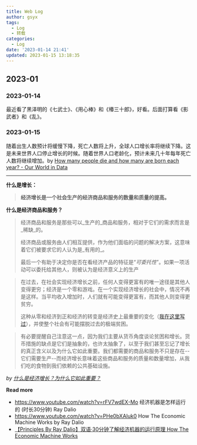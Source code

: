 ```yaml
---
title: Web Log
author: gsyx
tags:
  - Log
  - 转载
categories:
  - Log
date: '2023-01-14 21:41'
updated: 2023-01-15 13:18:35 
---
```


## 2023-01

### 2023-01-14

最近看了黑泽明的《七武士》、《用心棒》和《椿三十郎》，好看。后面打算看《影武者》和《乱》。


### 2023-01-15

随着出生人数预计将缓慢下降，死亡人数将上升，全球人口增长率将继续下降。这是未来世界人口停止增长的时候。随着世界人口老龄化，预计未来几十年每年死亡人数将继续增加。by 
[How many people die and how many are born each year? - Our World in Data](https://ourworldindata.org/births-and-deaths)

---

**什么是增长：**

> **经济增长是一个社会生产的经济商品和服务的数量和质量的提高。**


**什么是经济商品和服务？**

> 经济商品和服务是那些可以_生产的_商品和服务，相对于它们的需求而言是_稀缺_的。
> 
> 经济商品或服务由人们相互提供，作为他们面临的问题的解决方案，这意味着它们被要求它的人认为是_有用的_。
> 
> 最后一个有助于决定你是否在看经济产品的特征是“_可委托性_”。如果一项活动可以委托给其他人，则被认为是经济意义上的生产


> 在过去，在社会实现经济增长之前，任何人变得更富有的唯一途径是其他人变得更穷；经济是一个零和游戏。在一个实现经济增长的社会中，情况不再是这样。当平均收入增加时，人们就有可能变得更富有，而其他人则变得更贫穷。
> 
> 这种从零和经济到正和经济的转变是经济史上最重要的变化（[我在这里写过](https://ourworldindata.org/poverty-minimum-growth-needed)），并使整个社会有可能摆脱过去的极端贫困。


> 有必要提醒自己注意这一点，因为我们主要从货币角度谈论贫困和增长。货币措施的缺点是它们是抽象的，也许太抽象了，以至于我们甚至忘记了增长的真正含义以及为什么它如此重要。我们都需要的商品和服务不只是存在--它们需要生产--而经济增长意味着这些商品和服务的质量和数量增加，从我们吃的食物到我们依赖的公共基础设施。

_by [什么是经济增长？为什么它如此重要？](https://ourworldindata.org/what-is-economic-growth)_

**Read more**

- https://www.youtube.com/watch?v=rFV7wdEX-Mo 经济机器是怎样运行的 (时长30分钟) Ray Dalio
- https://www.youtube.com/watch?v=PHe0bXAIuk0 How The Economic Machine Works by Ray Dalio
- [【Principles By Ray Dalio】双语·30分钟了解经济机器的运行原理 How The Economic Machine Works](https://www.bilibili.com/video/BV1X4411U76y)